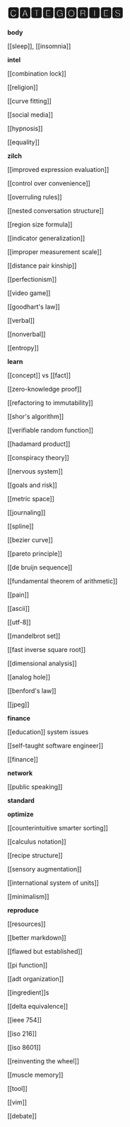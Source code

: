 # 🅲🅰🆃🅴🅶🅾🆁🅸🅴🆂

**body**

[[sleep]], [[insomnia]]

**intel**

[[combination lock]]

[[religion]]

[[curve fitting]]

[[social media]]

[[hypnosis]]

[[equality]]

**zilch**

[[improved expression evaluation]]

[[control over convenience]]

[[overruling rules]]

[[nested conversation structure]]

[[region size formula]]

[[indicator generalization]]

[[improper measurement scale]]

[[distance pair kinship]]

[[perfectionism]]

[[video game]]

[[goodhart's law]]

[[verbal]]

[[nonverbal]]

[[entropy]]

**learn**

[[concept]] vs [[fact]]

[[zero-knowledge proof]]

[[refactoring to immutability]]

[[shor's algorithm]]

[[verifiable random function]]

[[hadamard product]]

[[conspiracy theory]]

[[nervous system]]

[[goals and risk]]

[[metric space]]

[[journaling]]

[[spline]]

[[bezier curve]]

[[pareto principle]]

[[de bruijn sequence]]

[[fundamental theorem of arithmetic]]

[[pain]]

[[ascii]]

[[utf-8]]

[[mandelbrot set]]

[[fast inverse square root]]

[[dimensional analysis]]

[[analog hole]]

[[benford's law]]

[[jpeg]]

**finance**

[[education]] system issues

[[self-taught software engineer]]

[[finance]]

**network**

[[public speaking]]

**standard**

**optimize**

[[counterintuitive smarter sorting]]

[[calculus notation]]

[[recipe structure]]

[[sensory augmentation]]

[[international system of units]]

[[minimalism]]

**reproduce**

[[resources]]

[[better markdown]]

[[flawed but established]]

[[pi function]]

[[adt organization]]

[[ingredient]]s

[[delta equivalence]]

[[ieee 754]]

[[iso 216]]

[[iso 8601]]

[[reinventing the wheel]]

[[muscle memory]]

[[tool]]

[[vim]]

[[debate]]
